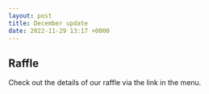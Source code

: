 ```yaml
---
layout: post
title: December update
date: 2022-11-29 13:17 +0000
---
```


## Raffle

Check out the details of our raffle via the link in the menu.
